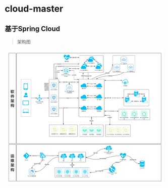 # cloud-master
## 基于Spring Cloud
> 架构图

![avatar](https://github.com/Saint6733/cloud-master/raw/master/imgs/Cloud-Master.jpg)
